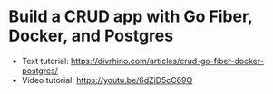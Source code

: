 # Build a CRUD app with Go Fiber, Docker, and Postgres

- Text tutorial: https://divrhino.com/articles/crud-go-fiber-docker-postgres/
- Video tutorial: https://youtu.be/6dZiD5cC69Q

